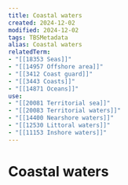 ```yaml
---
title: Coastal waters
created: 2024-12-02
modified: 2024-12-02
tags: TBSMetadata
alias: Coastal waters
relatedTerm:
- "[[18353 Seas]]"
- "[[14957 Offshore area]]"
- "[[3412 Coast guard]]"
- "[[3443 Coasts]]"
- "[[14871 Oceans]]"
use:
- "[[20081 Territorial sea]]"
- "[[20083 Territorial waters]]"
- "[[14400 Nearshore waters]]"
- "[[12530 Littoral waters]]"
- "[[11153 Inshore waters]]"
---
```

# Coastal waters
